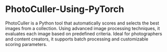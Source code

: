 # PhotoCuller-Using-PyTorch
PhotoCuller is a Python tool that automatically scores and selects the best images from a collection. Using advanced image processing techniques, it evaluates each image based on predefined criteria. Ideal for photographers and content creators, it supports batch processing and customizable scoring parameters.
